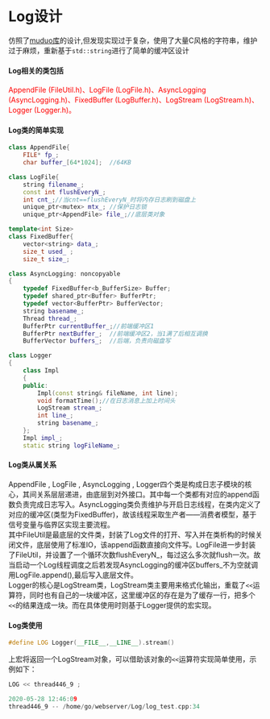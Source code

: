 <!--
 * @Autor: taobo
 * @Date: 2020-05-28 15:14:39
 * @LastEditTime: 2020-05-28 16:32:31
 * @Description: file content
--> 
# Log设计
仿照了[muduo库](https://github.com/chenshuo/muduo)的设计,但发现实现过于复杂，使用了大量C风格的字符串，维护过于麻烦，重新基于`std::string`进行了简单的缓冲区设计  
#### Log相关的类包括
<font color=red>AppendFile (FileUtil.h)、LogFile (LogFile.h)、AsyncLogging (AsyncLogging.h)、FixedBuffer (LogBuffer.h)、LogStream (LogStream.h)、Logger (Logger.h)。</font>
#### Log类的简单实现
```cpp
class AppendFile{
    FILE* fp_;
    char buffer_[64*1024];  //64KB
```
```cpp
class LogFile{
    string filename_;
    const int flushEveryN_;
    int cnt_;//当cnt==flushEveryN_时将内存日志刷到磁盘上
    unique_ptr<mutex> mtx_; //保护日志锁
    unique_ptr<AppendFile> file_;//底层类对象
```
```cpp
template<int Size>
class FixedBuffer{
    vector<string> data_;
    size_t used_ ;
    size_t size_;
```
```cpp
class AsyncLogging: noncopyable
{
    typedef FixedBuffer<b_BufferSize> Buffer;
    typedef shared_ptr<Buffer> BufferPtr;
    typedef vector<BufferPtr> BufferVector;
    string basename_;
    Thread thread_; 
    BufferPtr currentBuffer_;//前端缓冲区1
    BufferPtr nextBuffer_;  //前端缓冲区2，当1满了后相互调换
    BufferVector buffers_;  //后端，负责向磁盘写
```
```cpp
class Logger
{
    class Impl
    {
    public:
        Impl(const string& fileName, int line);
        void formatTime();//在日志消息上加上时间头
        LogStream stream_;
        int line_;
        string basename_;
    };
    Impl impl_;
    static string logFileName_;
```
#### Log类从属关系
AppendFile , LogFile , AsyncLogging , Logger四个类是构成日志子模块的核心，其间关系层层递进，由底层到对外接口。其中每一个类都有对应的append函数负责完成日志写入。AsyncLogging类负责维护与开启日志线程，在类内定义了对应的缓冲区(类型为FixedBuffer)，故该线程采取生产者——消费者模型，基于信号变量与临界区实现主要流程。  
其中FileUtil是最底层的文件类，封装了Log文件的打开、写入并在类析构的时候关闭文件，底层使用了标准IO，该append函数直接向文件写。LogFile进一步封装了FileUtil，并设置了一个循环次数flushEveryN_，每过这么多次就flush一次。故当启动一个Log线程调度之后若发现AsyncLogging的缓冲区buffers_不为空就调用LogFile.append(),最后写入底层文件。  
Logger的核心是LogStream类，LogStream类主要用来格式化输出，重载了`<<`运算符，同时也有自己的一块缓冲区，这里缓冲区的存在是为了缓存一行，把多个`<<`的结果连成一块。而在具体使用时则基于Logger提供的宏实现。
#### Log类使用
```cpp
#define LOG Logger(__FILE__,__LINE__).stream()
```
上宏将返回一个LogStream对象，可以借助该对象的`<<`运算符实现简单使用，示例如下：
```cpp
LOG << thread446_9 ;

2020-05-28 12:46:09
thread446_9 -- /home/go/webserver/Log/log_test.cpp:34
```
